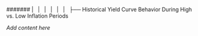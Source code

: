 ####### |   |   |   |   |   |   ├── Historical Yield Curve Behavior During High vs. Low Inflation Periods

*Add content here*